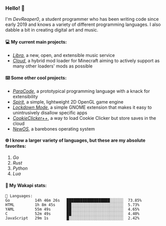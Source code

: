 ### Hello! 👋

I'm _DevReaper0_, a student programmer who has been writing code since early 2019 and knows a variety of different programming languages. I also dabble a bit in creating digital art and music.

#### 💻 My current main projects:

-   _[Libra](https://github.com/LibraMusic)_, a new, open, and extensible music service
-   _[Cloud](https://github.com/CloudLoaderMC/CloudLoader)_, a hybrid mod loader for Minecraft aiming to actively support as many other loaders' mods as possible

#### ⌨️ Some other cool projects:

-   _[ParaCode](https://github.com/ParaCodeLang/ParaCode)_, a prototypical programming language with a knack for extensibility
-   _[Spirit](https://gitlab.com/DevReaper0/SpiritEngine)_, a simple, lightweight 2D OpenGL game engine
-   _[Lockdown Mode](https://github.com/DevReaper0/GNOME-LockdownMode)_, a simple GNOME extension that makes it easy to unintrusively disallow specific apps
-   _[CookieClicker++](https://github.com/DevReaper0/CookieClickerPlusPlus)_, a way to load Cookie Clicker but store saves in the cloud
-   _[NewOS](https://github.com/DevReaper0/NewOS)_, a barebones operating system

#### 🌐 I know a larger variety of languages, but these are my absolute favorites:

1. _Go_
2. _Rust_
3. _Python_
4. _Lua_

#### 📡 My Wakapi stats:

```text
💾 Languages:
Go           14h 46m 26s   ███████████████████░░░░░░  73.85%
HTML         1h 8m 45s     ██░░░░░░░░░░░░░░░░░░░░░░░  5.73%
YAML         55m 49s       ██░░░░░░░░░░░░░░░░░░░░░░░  4.65%
C            52m 49s       ██░░░░░░░░░░░░░░░░░░░░░░░  4.40%
JavaScript   29m 1s        █░░░░░░░░░░░░░░░░░░░░░░░░  2.42%
```

